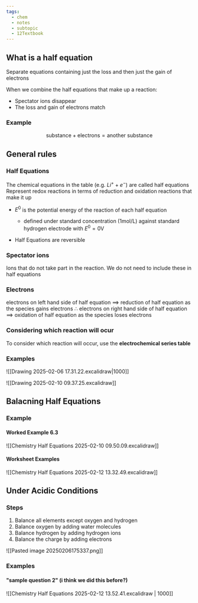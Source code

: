 ```yaml
---
tags:
  - chem
  - notes
  - subtopic
  - 12Textbook
---
```



## What is a half equation
Separate equations containing just the loss and then just the gain of electrons

When we combine the half equations that make up a reaction:
- Spectator ions disappear
- The loss and gain of electrons match
### Example
$$\textrm {substance} + \textrm{electrons} = \textrm{another substance}$$


## General rules
### Half Equations

The chemical equations in the table (e.g. $Li^{+} + e^-$) are called half equations
	Represent redox reactions in terms of reduction and oxidation reactions that make it up


 - $E^0$ is the potential energy of the reaction of each half equation
	 - defined under standard concentration (1mol/L) against standard hydrogen electrode with $E^0 = 0\textrm{V}$ 


- Half Equations are reversible
### Spectator ions
Ions that do not take part in the reaction. 
	We do not need to include these in half equations
### Electrons
electrons on left hand side of half equation $\implies$ reduction of half equation as the species gains electrons
$\therefore$ 
electrons on right hand side of half equation $\implies$ oxidation of half equation as the species loses electrons

### Considering which reaction will ocur
To consider which reaction will occur, use the **electrochemical series table**


### Examples
![[Drawing 2025-02-06 17.31.22.excalidraw|1000]]

![[Drawing 2025-02-10 09.37.25.excalidraw]]


## Balacning Half Equations


### Example
#### Worked Example 6.3
![[Chemistry Half Equations 2025-02-10 09.50.09.excalidraw]]

#### Worksheet Examples
![[Chemistry Half Equations 2025-02-12 13.32.49.excalidraw]]



## Under Acidic Conditions
### Steps
1. Balance all elements except oxygen and hydrogen
2. Balance oxygen by adding water molecules
3. Balance hydrogen by adding hydrogen ions
4. Balance the charge by adding electrons

![[Pasted image 20250206175337.png]]


### Examples
#### "sample question 2" (i think we did this before?)
![[Chemistry Half Equations 2025-02-12 13.52.41.excalidraw | 1000]]
